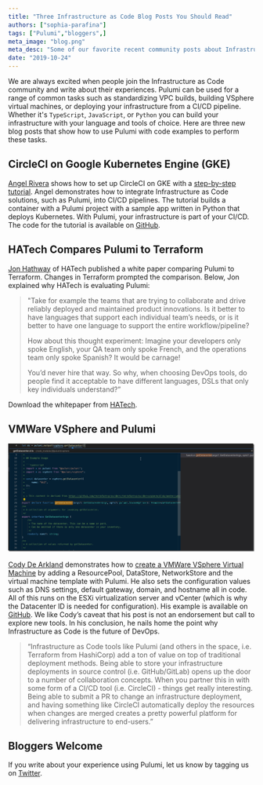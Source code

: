 ```yaml
---
title: "Three Infrastructure as Code Blog Posts You Should Read"
authors: ["sophia-parafina"]
tags: ["Pulumi","bloggers",]
meta_image: "blog.png"
meta_desc: "Some of our favorite recent community posts about Infrastructure as Code."
date: "2019-10-24"
---
```


We are always excited when people join the Infrastructure as Code community and write about their experiences. Pulumi can be used for a range of common tasks such as standardizing VPC builds, building VSphere virtual machines, or deploying your infrastructure from a CI/CD pipeline. Whether it's `TypeScript`, `JavaScript`, or `Python` you can build your infrastructure with your language and tools of choice. Here are three new blog posts that show how to use Pulumi with code examples to perform these tasks.

## CircleCI on Google Kubernetes Engine (GKE)

[Angel Rivera](https://twitter.com/punkdata) shows how to set up CircleCI on GKE with a [step-by-step tutorial](https://circleci.com/blog/automate-releases-from-pipelines-using-infrastructure-as-code/). Angel demonstrates how to integrate Infrastructure as Code solutions, such as Pulumi, into CI/CD pipelines. The tutorial builds a container with a Pulumi project with a sample app written in Python that deploys Kubernetes. With Pulumi, your infrastructure is part of your CI/CD. The code for the tutorial is available on [GitHub](https://github.com/datapunkz/orb-pulumi-gcp).

## HATech Compares Pulumi to Terraform

[Jon Hathway](https://twitter.com/hatechllc) of HATech published a white paper comparing Pulumi to Terraform. Changes in Terraform prompted the comparison. Below, Jon explained why HATech is evaluating Pulumi:

> "Take for example the teams that are trying to collaborate and drive reliably deployed and maintained product innovations. Is it better to have languages that support each individual team’s needs, or is it better to have one language to support the entire workflow/pipeline?
>
> How about this thought experiment: Imagine your developers only spoke English, your QA team only spoke French, and the operations team only spoke Spanish? It would be carnage!
>
>You’d never hire that way. So why, when choosing DevOps tools, do people find it acceptable to have different languages, DSLs that only key individuals understand?”

Download the whitepaper from [HATech](https://hatech.io/pulumi-v-terraform-whitepaper-lp/).

## VMWare VSphere and Pulumi

![peek definition](peek-definition.jpg)

[Cody De Arkland](https://twitter.com/Codydearkland) demonstrates how to [create a VMWare VSphere Virtual Machine](https://www.thehumblelab.com/iac-vsphere-pulumi/) by adding a ResourcePool, DataStore, NetworkStore and the virtual machine template with Pulumi. He also sets the configuration values such as DNS settings, default gateway, domain, and hostname all in code. All of this runs on the ESXi virtualization server and vCenter (which is why the Datacenter ID is needed for configuration). His example is available on [GitHub](https://github.com/codyde/pulumi-vsphere-ts). We like Cody’s caveat that his post is not an endorsement but call to explore new tools. In his conclusion, he nails home the point why Infrastructure as Code is the future of DevOps.

> “Infrastructure as Code tools like Pulumi (and others in the space, i.e. Terraform from HashiCorp) add a ton of value on top of traditional deployment methods. Being able to store your infrastructure deployments in source control (i.e. GitHub/GitLab) opens up the door to a number of collaboration concepts. When you partner this in with some form of a CI/CD tool (i.e. CircleCI) - things get really interesting. Being able to submit a PR to change an infrastructure deployment, and having something like CircleCI automatically deploy the resources when changes are merged creates a pretty powerful platform for delivering infrastructure to end-users.”

## Bloggers Welcome

If you write about your experience using Pulumi, let us know by tagging us on [Twitter](https://twitter.com/pulumicorp).
